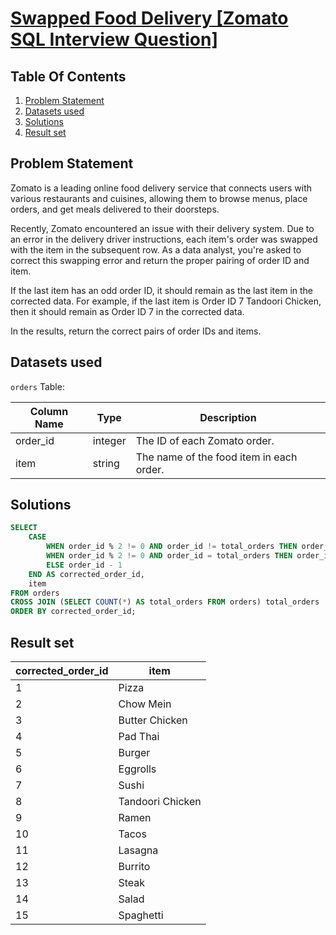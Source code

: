 # [Swapped Food Delivery [Zomato SQL Interview Question]](https://datalemur.com/questions/sql-swapped-food-delivery)

## Table Of Contents
1. [Problem Statement]()
2. [Datasets used]()
3. [Solutions]()
4. [Result set]()

## Problem Statement

Zomato is a leading online food delivery service that connects users with various restaurants and cuisines, allowing them to browse menus, place orders, and get meals delivered to their doorsteps.

Recently, Zomato encountered an issue with their delivery system. Due to an error in the delivery driver instructions, each item's order was swapped with the item in the subsequent row. As a data analyst, you're asked to correct this swapping error and return the proper pairing of order ID and item.

If the last item has an odd order ID, it should remain as the last item in the corrected data. For example, if the last item is Order ID 7 Tandoori Chicken, then it should remain as Order ID 7 in the corrected data.

In the results, return the correct pairs of order IDs and items.

## Datasets used

```orders``` Table:

|  Column Name  | Type          | Description |
| ------------- | ------------- | ----------- |
| order_id	| integer |	The ID of each Zomato order. |
| item |	string |	The name of the food item in each order. |

## Solutions

```sql
SELECT
    CASE
        WHEN order_id % 2 != 0 AND order_id != total_orders THEN order_id + 1
        WHEN order_id % 2 != 0 AND order_id = total_orders THEN order_id
        ELSE order_id - 1
    END AS corrected_order_id,
    item
FROM orders
CROSS JOIN (SELECT COUNT(*) AS total_orders FROM orders) total_orders
ORDER BY corrected_order_id;
```

## Result set

| corrected_order_id | item |
| ------------------ | ---- |
| 1 |	Pizza |
| 2 |	Chow Mein |
| 3 |	Butter Chicken |
| 4 |	Pad Thai |
| 5 |	Burger |
| 6 |	Eggrolls |
| 7 |	Sushi |
| 8 |	Tandoori Chicken |
| 9 |	Ramen |
| 10 |	Tacos |
| 11 |	Lasagna |
| 12 |	Burrito |
| 13 |	Steak |
| 14 |	Salad |
| 15 |	Spaghetti |